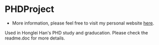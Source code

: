 # PHDProject

- More information, please feel free to visit my personal website [here](https://hanhonglei.github.io/).

Used in Honglei Han's PHD study and graducation.
Please check the readme.doc for more details.